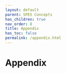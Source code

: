 ```yaml
---
layout: default
parent: SPES Concepts
has_children: true
nav_order: 8
title: Appendix
has_toc: false
permalink: /appendix.html
---
```

# Appendix
